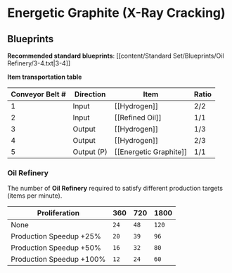 # Energetic Graphite (X-Ray Cracking)

## Blueprints

**Recommended standard blueprints**: [[content/Standard Set/Blueprints/Oil Refinery/3-4.txt|3-4]]

**Item transportation table**

| Conveyor Belt # | Direction  | Item                   | Ratio |
| --------------- | ---------- | ---------------------- | ----- |
| 1               | Input      | [[Hydrogen]]           | 2/2   |
| 2               | Input      | [[Refined Oil]]        | 1/1   |
| 3               | Output     | [[Hydrogen]]           | 1/3   |
| 4               | Output     | [[Hydrogen]]           | 2/3   |
| 5               | Output (P) | [[Energetic Graphite]] | 1/1   |

### Oil Refinery

The number of **Oil Refinery** required to satisfy different production targets (items per minute).

| Proliferation            | 360  | 720  | 1800  |
| ------------------------ | ---- | ---- | ----- |
| None                     | `24` | `48` | `120` |
| Production Speedup +25%  | `20` | `39` | `96`  |
| Production Speedup +50%  | `16` | `32` | `80`  |
| Production Speedup +100% | `12` | `24` | `60`  |

